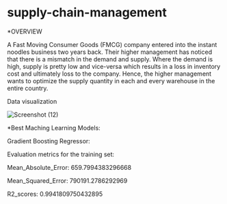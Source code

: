 # supply-chain-management
*OVERVIEW

A Fast Moving Consumer Goods (FMCG) company entered into the instant noodles business two
years back. Their higher management has noticed that there is a mismatch in the demand and
supply. Where the demand is high, supply is pretty low and vice-versa which results in a loss in
inventory cost and ultimately loss to the company. Hence, the higher management wants to
optimize the supply quantity in each and every warehouse in the entire country.

Data visualization

![Screenshot (12)](https://github.com/SOORAJ-DSML/supply-chain-management/assets/133573084/dc6522a1-c813-4aa1-b758-f05dfc3d2c24)



*Best Maching Learning Models:

Gradient Boosting Regressor:

Evaluation metrics for the training set:

Mean_Absolute_Error: 659.7994383296668

Mean_Squared_Error: 790191.2786292969

R2_scores: 0.9941809750432895
